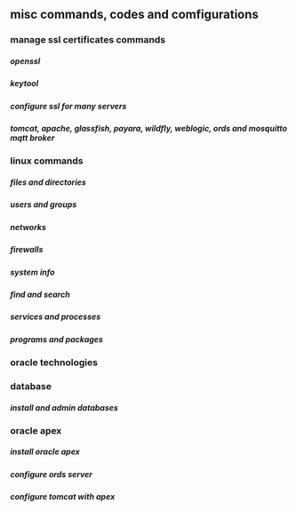 ## misc commands, codes and comfigurations

### manage ssl certificates commands

##### openssl
##### keytool

##### configure ssl for many servers
##### tomcat, apache, glassfish, payara, wildfly, weblogic, ords and mosquitto mqtt broker
 
### linux commands
##### files and directories
##### users and groups
##### networks
##### firewalls
##### system info
##### find and search
##### services and processes
##### programs and packages

### oracle technologies

### database
##### install and admin databases

### oracle apex
##### install oracle apex
##### configure ords server
##### configure tomcat with apex
